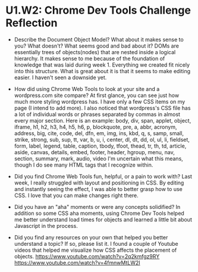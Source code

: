 # U1.W2: Chrome Dev Tools Challenge Reflection

* Describe the Document Object Model? What about it makes sense to you? What doesn't? What seems good and bad about it?
	DOMs are essentially trees of objects(nodes) that are nested inside a logical hierarchy.  It makes sense to me because of the foundation of knowledge that was laid during week 1.  Everything we created fit nicely into this structure.  What is great about it is that it seems to make editing easier. I haven't seen a downside yet.

* How did using Chrome Web Tools to look at your site and a wordpress.com site compare?
	At first glance, you can see just how much more styling wordpress has.  I have only a few CSS items on my page (I intend to add more). I also noticed that wordpress's CSS file has a lot of individual words or phrases separated by commas in almost every major section. Here is an example:
		body, div, span, applet, object, iframe, h1, h2, h3, h4, h5, h6, p, blockquote, pre, a, abbr, acronym, address, big, cite, code, del, dfn, em, img, ins, kbd, q, s, samp, small, strike, strong, sub, sup, tt, var, b, u, i, center, dl, dt, dd, ol, ul, li, fieldset, form, label, legend, table, caption, tbody, tfoot, thead, tr, th, td, article, aside, canvas, details, embed, footer, header, hgroup, menu, nav, section, summary, mark, audio, video 
	I'm uncertain what this means, though I do see many HTML tags that I recognize within.

* Did you find Chrome Web Tools fun, helpful, or a pain to work with?
	Last week, I really struggled with layout and positioning in CSS.  By editing and instantly seeing the effect, I was able to better grasp how to use CSS. I love that you can make changes right there.

* Did you have an "aha" moments or were any concepts solidified?
	In addition so some CSS aha moments, using Chrome Dev Tools helped me better understand load times for objects and learned a little bit about Javascript in the process.

* Did you find any resources on your own that helped you better understand a topic? If so, please list it.
	I found a couple of Youtube videos that helped me visualize how CSS affects the placement of objects.
		https://www.youtube.com/watch?v=2q2kmfgz9RY
		https://www.youtube.com/watch?v=4fmnwMtLW2I